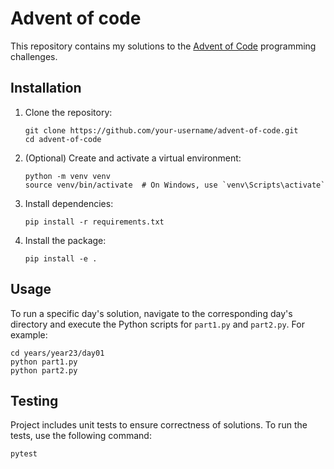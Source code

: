 # Advent of code

This repository contains my solutions to the [Advent of Code](https://adventofcode.com/) programming challenges.


## Installation
1. Clone the repository:
    ```
    git clone https://github.com/your-username/advent-of-code.git
    cd advent-of-code
    ```
1.
    (Optional) Create and activate a virtual environment:
    ```
    python -m venv venv
    source venv/bin/activate  # On Windows, use `venv\Scripts\activate`
    ```
1. Install dependencies:
    ```
    pip install -r requirements.txt
    ```
1. Install the package:
    ```
    pip install -e .
    ```

## Usage

To run a specific day's solution, navigate to the corresponding day's directory and execute the Python scripts for `part1.py` and `part2.py`. For example:

```
cd years/year23/day01
python part1.py
python part2.py
```

## Testing

Project includes unit tests to ensure correctness of solutions. To run the tests, use the following command:
```
pytest
```